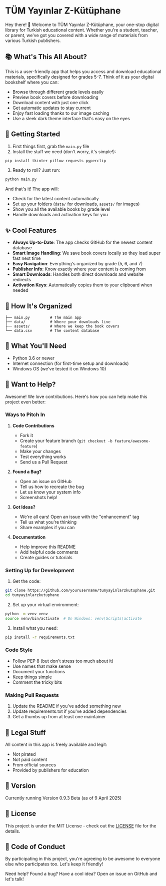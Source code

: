 # TÜM Yayınlar Z-Kütüphane

Hey there! 👋 Welcome to TÜM Yayınlar Z-Kütüphane, your one-stop digital library for Turkish educational content. Whether you're a student, teacher, or parent, we've got you covered with a wide range of materials from various Turkish publishers.

## 📚 What's This All About?

This is a user-friendly app that helps you access and download educational materials, specifically designed for grades 5-7. Think of it as your digital bookshelf where you can:

- Browse through different grade levels easily
- Preview book covers before downloading
- Download content with just one click
- Get automatic updates to stay current
- Enjoy fast loading thanks to our image caching
- Use a sleek dark theme interface that's easy on the eyes

## 🚀 Getting Started

1. First things first, grab the `main.py` file
2. Install the stuff we need (don't worry, it's simple!):
```bash
pip install tkinter pillow requests pyperclip
```

3. Ready to roll? Just run:
```bash
python main.py
```

And that's it! The app will:
- Check for the latest content automatically
- Set up your folders (`data/` for downloads, `assets/` for images)
- Show you all the available books by grade level
- Handle downloads and activation keys for you

## ✨ Cool Features

- **Always Up-to-Date**: The app checks GitHub for the newest content database
- **Smart Image Handling**: We save book covers locally so they load super fast next time
- **Easy Navigation**: Everything's organized by grade (5, 6, and 7)
- **Publisher Info**: Know exactly where your content is coming from
- **Smart Downloads**: Handles both direct downloads and website redirects
- **Activation Keys**: Automatically copies them to your clipboard when needed

## 📁 How It's Organized
```
├── main.py         # The main app
├── data/           # Where your downloads live
├── assets/         # Where we keep the book covers
└── data.csv        # The content database
```

## 🔧 What You'll Need

- Python 3.6 or newer
- Internet connection (for first-time setup and downloads)
- Windows OS (we've tested it on Windows 10)

## 🤝 Want to Help?

Awesome! We love contributions. Here's how you can help make this project even better:

### Ways to Pitch In

1. **Code Contributions**
   - Fork it
   - Create your feature branch (`git checkout -b feature/awesome-feature`)
   - Make your changes
   - Test everything works
   - Send us a Pull Request

2. **Found a Bug?**
   - Open an issue on GitHub
   - Tell us how to recreate the bug
   - Let us know your system info
   - Screenshots help!

3. **Got Ideas?**
   - We're all ears! Open an issue with the "enhancement" tag
   - Tell us what you're thinking
   - Share examples if you can

4. **Documentation**
   - Help improve this README
   - Add helpful code comments
   - Create guides or tutorials

### Setting Up for Development

1. Get the code:
```bash
git clone https://github.com/yourusername/tumyayinlarzkutuphane.git
cd tumyayinlarzkutuphane
```

2. Set up your virtual environment:
```bash
python -m venv venv
source venv/bin/activate  # On Windows: venv\Scripts\activate
```

3. Install what you need:
```bash
pip install -r requirements.txt
```

### Code Style

- Follow PEP 8 (but don't stress too much about it)
- Use names that make sense
- Document your functions
- Keep things simple
- Comment the tricky bits

### Making Pull Requests

1. Update the README if you've added something new
2. Update requirements.txt if you've added dependencies
3. Get a thumbs up from at least one maintainer

## 📝 Legal Stuff

All content in this app is freely available and legit:
- Not pirated
- Not paid content
- From official sources
- Provided by publishers for education

## 🎉 Version

Currently running Version 0.9.3 Beta (as of 9 April 2025)

## 📜 License

This project is under the MIT License - check out the [LICENSE](LICENSE) file for the details.

## 🤝 Code of Conduct

By participating in this project, you're agreeing to be awesome to everyone else who participates too. Let's keep it friendly!

Need help? Found a bug? Have a cool idea? Open an issue on GitHub and let's talk!